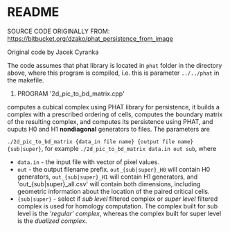 # README #

SOURCE CODE ORIGINALLY FROM: https://bitbucket.org/dzako/phat_persistence_from_image

Original code by Jacek Cyranka 

The code assumes that phat library is located in `phat` folder in the directory above, where this program is compiled, i.e.
this is parameter `../../phat` in the makefile.

1. PROGRAM '2d_pic_to_bd_matrix.cpp'

computes a cubical complex using PHAT library for persistence, it builds a complex with a prescribed ordering of cells,
computes the boundary matrix of the resulting complex, and computes its persistence using PHAT, and ouputs H0 and H1 
**nondiagonal** generators to files. The parameters are 

`./2d_pic_to_bd_matrix {data_in file name} {output file name} {sub|super}`, 
for example `./2d_pic_to_bd_matrix data.in out sub`, where 

 * `data.in` - the input file with vector of pixel values.
 * `out` - the output filename prefix. `out_{sub|super}_H0` will contain H0 generators, `out_{sub|super}_H1` will contain H1 generators, and 'out_{sub|super}_all.csv' will contain both dimensions, including geometric information about the location of the paired critical cells.
 * `{sub|super}` - select if *sub level* filtered complex or *super level* filtered complex is used for homology computation. The complex built for sub level is the *'regular' complex*, whereas the complex built for super level is the *dualized complex*.

